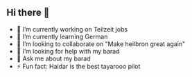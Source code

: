 ## Hi there 👋

- 🔭 I’m currently working on Teilzeit jobs
- 🌱 I’m currently learning German
- 👯 I’m looking to collaborate on "Make heilbron great again"
- 🤔 I’m looking for help with my barad
- 💬 Ask me about my barad
- ⚡ Fun fact: Haidar is the best tayarooo pilot
